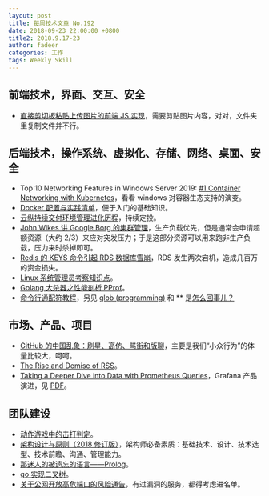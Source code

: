 ```yaml
---
layout: post
title: 每周技术文章 No.192
date: 2018-09-23 22:00:00 +0800
title2: 2018.9.17-23
author: fadeer
categories: 工作
tags: Weekly Skill
---
```


## 前端技术，界面、交互、安全

- [直接剪切板粘贴上传图片的前端 JS 实现](https://www.zhangxinxu.com/wordpress/2018/09/ajax-upload-image-from-clipboard/)，需要剪贴图片内容，对对，文件夹里复制文件并不行。

## 后端技术，操作系统、虚拟化、存储、网络、桌面、安全

- Top 10 Networking Features in Windows Server 2019: [#1 Container Networking with Kubernetes](https://blogs.technet.microsoft.com/networking/2018/09/19/ws2019-kubernetes/)，看看 windows 对容器生态支持的演变。
- [Docker 配置与实践清单](https://github.com/wxyyxc1992/Awesome-CheatSheet/blob/master/Infrastructure/Virtualization/Docker-Cheatsheet.md)，便于入门的基础知识。
- [云纵持续交付环境管理进化历程](http://www.cnblogs.com/zhengyun_ustc/p/devops01.html)，持续定投。
- [John Wikes 讲 Google Borg 的集群管理](http://allenlsy.com/john-wikes-google-borg)，生产负载优先，但是通常会申请超额资源（大约 2/3）来应对突发压力；于是这部分资源可以用来跑非生产负载，压力来时杀掉即可。
- [Redis 的 KEYS 命令引起 RDS 数据库雪崩](http://chenhaoxiang.cn/2018/09/20/1744/)，RDS 发生两次宕机，造成几百万的资金损失。
- [Linux 系统管理员考察知识点](https://github.com/trimstray/test-your-sysadmin-skills)。
- [Golang 大杀器之性能剖析 PProf](https://github.com/EDDYCJY/blog/blob/master/golang/2018-09-15-Golang%20%E5%A4%A7%E6%9D%80%E5%99%A8%E4%B9%8B%E6%80%A7%E8%83%BD%E5%89%96%E6%9E%90%20PProf.md)。
- [命令行通配符教程](http://www.ruanyifeng.com/blog/2018/09/bash-wildcards.html)，另见 [glob (programming)](<https://en.wikipedia.org/wiki/Glob_(programming)>) 和 \*\* 是[怎么回事儿？](https://stackoverflow.com/questions/28176590/what-do-double-asterisk-wildcards-mean/28199633#28199633)

## 市场、产品、项目

- [GitHub 的中国乱象：刷星、高仿、骂街和版聊](https://www.pingwest.com/a/177413)，主要是我们“小众行为”的体量比较大，呵呵。
- [The Rise and Demise of RSS](https://twobithistory.org/2018/09/16/the-rise-and-demise-of-rss.html)。
- [Taking a Deeper Dive into Data with Prometheus Queries](https://grafana.com/blog/2018/09/21/grafanas-explore-ui-taking-a-deeper-dive-into-data-with-prometheus-queries/)，Grafana 产品演进，见 [PDF](https://promcon.io/2018-munich/slides/explore-your-prometheus-data-in-grafana.pdf)。

## 团队建设

<!--preview-end-->

- [动作游戏中的击打判定](https://blog.codingnow.com/2018/09/hitbox_hurtbox.html)。
- [架构设计与原则（2018 修订版）](http://www.rowkey.me/blog/2018/09/20/arch-new/)，架构师必备素质：基础技术、设计、技术选型、技术前瞻、沟通、管理能力。
- [那迷人的被遗忘的语言——Prolog](https://segmentfault.com/a/1190000016482003)。
- [go 实现二叉树](https://about.sourcegraph.com/go/gophercon-2018-binary-search-tree-algorithms/)。
- [关于公网开放高危端口的风险通告](https://log.qingcloud.com/archives/4536)，有过漏洞的服务，都得考虑进名单。
